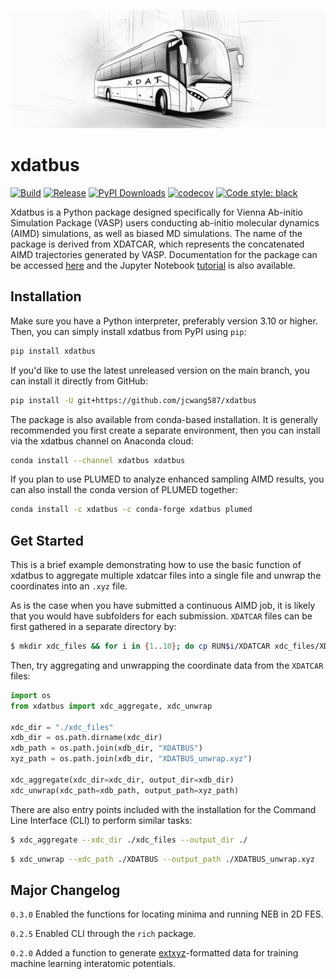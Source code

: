 <p class="center-content"> 
  <img src="https://raw.githubusercontent.com/jcwang587/xdatbus/main/docs/logo.png" alt=""/>
</p>

# xdatbus

[![Build](https://github.com/jcwang587/xdatbus/actions/workflows/build.yml/badge.svg)](https://github.com/jcwang587/xdatbus/actions/workflows/build.yml)
[![Release](https://img.shields.io/github/v/release/jcwang587/xdatbus)](https://github.com/jcwang587/xdatbus/releases)
[![PyPI Downloads](https://img.shields.io/pypi/dm/xdatbus?logo=pypi&logoColor=white&color=blue&label=PyPI)](https://pypi.org/project/xdatbus)
[![codecov](https://codecov.io/gh/jcwang587/xdatbus/branch/main/graph/badge.svg?token=V27VIJZDAE)](https://codecov.io/gh/jcwang587/xdatbus)
[![Code style: black](https://img.shields.io/badge/code%20style-black-000000.svg)](https://github.com/psf/black)

Xdatbus is a Python package designed specifically for Vienna Ab-initio Simulation Package (VASP) users conducting
ab-initio molecular dynamics (AIMD) simulations, as well as biased MD simulations. The name of the package is derived
from XDATCAR, which represents the concatenated AIMD trajectories generated by VASP. Documentation for the package can be
accessed [here](https://xdatbus.readthedocs.io/en/latest/) and the Jupyter Notebook [tutorial](https://github.com/jcwang587/xdatbus/tree/main/examples) is also available.

## Installation

Make sure you have a Python interpreter, preferably version 3.10 or higher. Then, you can simply install xdatbus from
PyPI using `pip`:

```bash
pip install xdatbus
```

If you'd like to use the latest unreleased version on the main branch, you can install it directly from GitHub:

```bash
pip install -U git+https://github.com/jcwang587/xdatbus
```

The package is also available from conda-based installation. It is generally recommended you first create a separate
environment, then you can install via the xdatbus channel on Anaconda cloud:

```bash
conda install --channel xdatbus xdatbus
```

If you plan to use PLUMED to analyze enhanced sampling AIMD results, you can also install the conda version of PLUMED
together:

```bash
conda install -c xdatbus -c conda-forge xdatbus plumed
```

## Get Started

This is a brief example demonstrating how to use the basic function of xdatbus to aggregate multiple xdatcar files into
a single file and unwrap the coordinates into an `.xyz` file.

As is the case when you have submitted a continuous AIMD job, it is likely that you would have subfolders for each 
submission. `XDATCAR` files can be first gathered in a separate directory by:

```bash
$ mkdir xdc_files && for i in {1..10}; do cp RUN$i/XDATCAR xdc_files/XDATCAR_$(printf %02d $i); done
```

Then, try aggregating and unwrapping the coordinate data from the `XDATCAR` files:

```python
import os
from xdatbus import xdc_aggregate, xdc_unwrap

xdc_dir = "./xdc_files"
xdb_dir = os.path.dirname(xdc_dir)
xdb_path = os.path.join(xdb_dir, "XDATBUS")
xyz_path = os.path.join(xdb_dir, "XDATBUS_unwrap.xyz")

xdc_aggregate(xdc_dir=xdc_dir, output_dir=xdb_dir)
xdc_unwrap(xdc_path=xdb_path, output_path=xyz_path)
```

There are also entry points included with the installation for the Command Line Interface (CLI) to perform similar
tasks:

```bash
$ xdc_aggregate --xdc_dir ./xdc_files --output_dir ./
```

```bash
$ xdc_unwrap --xdc_path ./XDATBUS --output_path ./XDATBUS_unwrap.xyz
```

## Major Changelog
`0.3.0` Enabled the functions for locating minima and running NEB in 2D FES.

`0.2.5` Enabled CLI through the `rich` package.

`0.2.0` Added a function to generate [extxyz](https://github.com/libAtoms/extxyz)-formatted data for training machine 
learning interatomic potentials.
